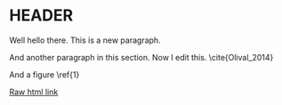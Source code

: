 # HEADER

Well hello there.  This is a new paragraph.

And another paragraph in this section.  Now I edit this. \cite{Olival_2014}

And a figure \ref{1}

<a href="www.google.com">Raw html link</a>